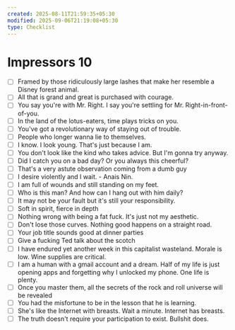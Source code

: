 ```yaml
---
created: 2025-08-11T21:59:35+05:30
modified: 2025-09-06T21:19:08+05:30
type: Checklist
---
```


# Impressors 10

- [ ] Framed by those ridiculously large lashes that make her resemble a Disney forest animal.
- [ ] All that is grand and great is purchased with courage.
- [ ] You say you're with Mr. Right. I say you're settling for Mr. Right-in-front-of-you.
- [ ] In the land of the lotus-eaters, time plays tricks on you.
- [ ] You've got a revolutionary way of staying out of trouble.
- [ ] People who longer wanna lie to themselves.
- [ ] I know. I look young. That's just because I am.
- [ ] You don't look like the kind who takes advice. But I'm gonna try anyway.
- [ ] Did I catch you on a bad day? Or you always this cheerful?
- [ ] That's a very astute observation coming from a dumb guy
- [ ] I desire violently and I wait. - Anais Nin.
- [ ] I am full of wounds and still standing on my feet.
- [ ] Who is this man? And how can I hang out with him daily?
- [ ] It may not be your fault but it's still your responsibility.
- [ ] Soft in spirit, fierce in depth
- [ ] Nothing wrong with being a fat fuck. It's just not my aesthetic.
- [ ] Don't lose those curves. Nothing good happens on a straight road.
- [ ] Your job title sounds good at dinner parties
- [ ] Give a fucking Ted talk about the scotch
- [ ] I have endured yet another week in this capitalist wasteland. Morale is low. Wine supplies are critical.
- [ ] I am a human with a gmail account and a dream. Half of my life is just opening apps and forgetting why I unlocked my phone. One life is plenty.
- [ ] Once you master them, all the secrets of the rock and roll universe will be revealed
- [ ] You had the misfortune to be in the lesson that he is learning.
- [ ] She's like the Internet with breasts. Wait a minute. Internet has breasts.
- [ ] The truth doesn't require your participation to exist. Bullshit does.
